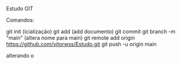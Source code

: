 Estudo GIT

Comandos:

git init (icialização)
git add  (add documento)
git commit
git branch -m "main" (altera nome para main)
git remote add origin <link git> https://github.com/vitorwss/Estudo.git
git push -u origin main

alterando o 